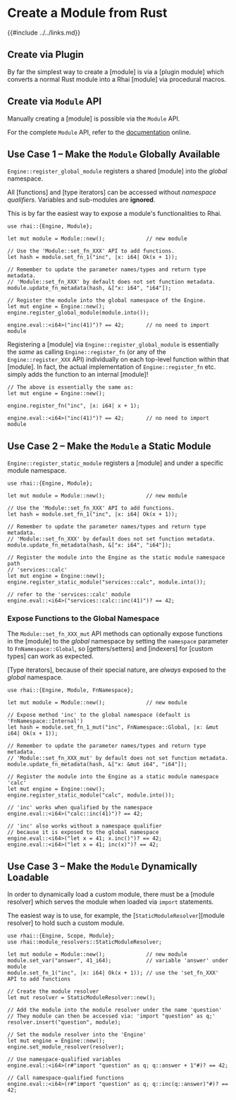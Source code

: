 Create a Module from Rust
========================

{{#include ../../links.md}}


Create via Plugin
-----------------

By far the simplest way to create a [module] is via a [plugin module]
which converts a normal Rust module into a Rhai [module] via procedural macros.


Create via `Module` API
-----------------------

Manually creating a [module] is possible via the `Module` API.

For the complete `Module` API, refer to the [documentation](https://docs.rs/rhai/{{version}}/rhai/struct.Module.html) online.


Use Case 1 &ndash; Make the `Module` Globally Available
------------------------------------------------------

`Engine::register_global_module` registers a shared [module] into the _global_ namespace.

All [functions] and [type iterators] can be accessed without _namespace qualifiers_.
Variables and sub-modules are **ignored**.

This is by far the easiest way to expose a module's functionalities to Rhai.

```rust,no_run
use rhai::{Engine, Module};

let mut module = Module::new();             // new module

// Use the 'Module::set_fn_XXX' API to add functions.
let hash = module.set_fn_1("inc", |x: i64| Ok(x + 1));

// Remember to update the parameter names/types and return type metadata.
// 'Module::set_fn_XXX' by default does not set function metadata.
module.update_fn_metadata(hash, &["x: i64", "i64"]);

// Register the module into the global namespace of the Engine.
let mut engine = Engine::new();
engine.register_global_module(module.into());

engine.eval::<i64>("inc(41)")? == 42;       // no need to import module
```

Registering a [module] via `Engine::register_global_module` is essentially the _same_
as calling `Engine::register_fn` (or any of the `Engine::register_XXX` API) individually
on each top-level function within that [module].  In fact, the actual implementation of
`Engine::register_fn` etc. simply adds the function to an internal [module]!

```rust,no_run
// The above is essentially the same as:
let mut engine = Engine::new();

engine.register_fn("inc", |x: i64| x + 1);

engine.eval::<i64>("inc(41)")? == 42;       // no need to import module
```

Use Case 2 &ndash; Make the `Module` a Static Module
---------------------------------------------------

`Engine::register_static_module` registers a [module] and under a specific module namespace.

```rust,no_run
use rhai::{Engine, Module};

let mut module = Module::new();             // new module

// Use the 'Module::set_fn_XXX' API to add functions.
let hash = module.set_fn_1("inc", |x: i64| Ok(x + 1));

// Remember to update the parameter names/types and return type metadata.
// 'Module::set_fn_XXX' by default does not set function metadata.
module.update_fn_metadata(hash, &["x: i64", "i64"]);

// Register the module into the Engine as the static module namespace path
// 'services::calc'
let mut engine = Engine::new();
engine.register_static_module("services::calc", module.into());

// refer to the 'services::calc' module
engine.eval::<i64>("services::calc::inc(41)")? == 42;
```

### Expose Functions to the Global Namespace

The `Module::set_fn_XXX_mut` API methods can optionally expose functions in the [module]
to the _global_ namespace by setting the `namespace` parameter to `FnNamespace::Global`,
so [getters/setters] and [indexers] for [custom types] can work as expected.

[Type iterators], because of their special nature, are _always_ exposed to the _global_ namespace.

```rust,no_run
use rhai::{Engine, Module, FnNamespace};

let mut module = Module::new();             // new module

// Expose method 'inc' to the global namespace (default is 'FnNamespace::Internal')
let hash = module.set_fn_1_mut("inc", FnNamespace::Global, |x: &mut i64| Ok(x + 1));

// Remember to update the parameter names/types and return type metadata.
// 'Module::set_fn_XXX_mut' by default does not set function metadata.
module.update_fn_metadata(hash, &["x: &mut i64", "i64"]);

// Register the module into the Engine as a static module namespace 'calc'
let mut engine = Engine::new();
engine.register_static_module("calc", module.into());

// 'inc' works when qualified by the namespace
engine.eval::<i64>("calc::inc(41)")? == 42;

// 'inc' also works without a namespace qualifier
// because it is exposed to the global namespace
engine.eval::<i64>("let x = 41; x.inc()")? == 42;
engine.eval::<i64>("let x = 41; inc(x)")? == 42;
```


Use Case 3 &ndash; Make the `Module` Dynamically Loadable
--------------------------------------------------------

In order to dynamically load a custom module, there must be a [module resolver] which serves
the module when loaded via `import` statements.

The easiest way is to use, for example, the [`StaticModuleResolver`][module resolver] to hold such
a custom module.

```rust,no_run
use rhai::{Engine, Scope, Module};
use rhai::module_resolvers::StaticModuleResolver;

let mut module = Module::new();             // new module
module.set_var("answer", 41_i64);           // variable 'answer' under module
module.set_fn_1("inc", |x: i64| Ok(x + 1)); // use the 'set_fn_XXX' API to add functions

// Create the module resolver
let mut resolver = StaticModuleResolver::new();

// Add the module into the module resolver under the name 'question'
// They module can then be accessed via: 'import "question" as q;'
resolver.insert("question", module);

// Set the module resolver into the 'Engine'
let mut engine = Engine::new();
engine.set_module_resolver(resolver);

// Use namespace-qualified variables
engine.eval::<i64>(r#"import "question" as q; q::answer + 1"#)? == 42;

// Call namespace-qualified functions
engine.eval::<i64>(r#"import "question" as q; q::inc(q::answer)"#)? == 42;
```
